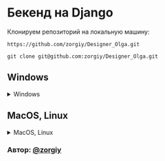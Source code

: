 # Бекенд на Django



Клонируем репозиторий на локальную машину:

```
https://github.com/zorgiy/Designer_Olga.git
```
```
git clone git@github.com:zorgiy/Designer_Olga.git
```
## Windows
<details><summary>Windows</summary>

Устанавливаем виртуальное окружение:

```
python -m venv env
```
Активируем виртуальное окружение:

```
source env/Scripts/activate
```
Установить зависимости из файла requirements.txt:
```
python -m pip install --upgrade pip
```
```
pip install -r requirements.txt
```

Выполнить миграции:

```
python manage.py migrate
```

Запустить проект:

```
python manage.py runserver localhost:80
```
</details>

## MacOS, Linux
<details><summary>MacOS, Linux</summary>

Устанавливаем виртуальное окружение:

```
python3 -m venv env
```
Активируем виртуальное окружение:

```
source env/bin/activate
```



Установить зависимости из файла requirements.txt:
```
python3 -m pip install --upgrade pip
```
```
pip install -r requirements.txt
```

Выполнить миграции:

```
python3 manage.py migrate
```

Запустить проект:

```
python3 manage.py runserver localhost:80
```
</details>

### Автор: [@zorgiy](https://github.com/zorgiy)